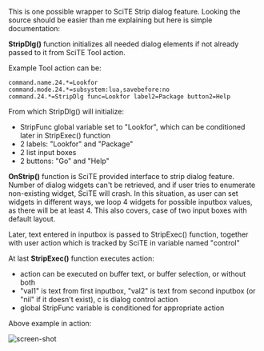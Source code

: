 This is one possible wrapper to SciTE Strip dialog feature. Looking the source should be easier than me explaining but here is simple documentation:


**StripDlg()** function initializes all needed dialog elements if not already passed to it from SciTE Tool action.

Example Tool action can be:

```
command.name.24.*=Lookfor
command.mode.24.*=subsystem:lua,savebefore:no
command.24.*=StripDlg func=Lookfor label2=Package button2=Help
```

From which StripDlg() will initialize:  
 - StripFunc global variable set to "Lookfor", which can be conditioned later in StripExec() function  
 - 2 labels: "Lookfor" and "Package"  
 - 2 list input boxes  
 - 2 buttons: "Go" and "Help"  


**OnStrip()** function is SciTE provided interface to strip dialog feature.
Number of dialog widgets can't be retrieved, and if user tries to enumerate non-existing widget, SciTE will crash.
In this situation, as user can set widgets in different ways, we loop 4 widgets for possible inputbox values, as there will be at least 4. This also covers, case of two input boxes with default layout.

Later, text entered in inputbox is passed to StripExec() function, together with user action which is tracked by SciTE in variable named "control"


At last **StripExec()** function executes action:  
 - action can be executed on buffer text, or buffer selection, or without both  
 - "val1" is text from first inputbox, "val2" is text from second inputbox (or "nil" if it doesn't exist), c is dialog control action  
 - global StripFunc variable is conditioned for appropriate action  


Above example in action:

![screen-shot](http://i.imgur.com/mtaMg.png)
